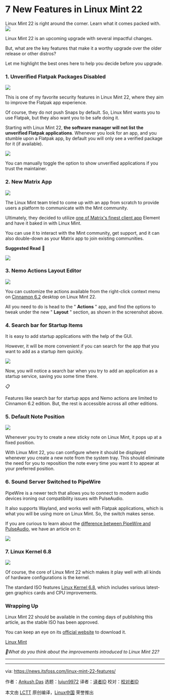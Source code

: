 [#]: subject: "7 New Features in Linux Mint 22"
[#]: via: "https://news.itsfoss.com/linux-mint-22-features/"
[#]: author: "Ankush Das https://news.itsfoss.com/author/ankush/"
[#]: collector: "lujun9972/lctt-scripts-1705972010"
[#]: translator: " "
[#]: reviewer: " "
[#]: publisher: " "
[#]: url: " "

7 New Features in Linux Mint 22
======
Linux Mint 22 is right around the corner. Learn what it comes packed
with.
[![][1]][2]

Linux Mint 22 is an upcoming upgrade with several impactful changes.

But, what are the key features that make it a worthy upgrade over the older release or other distros?

Let me highlight the best ones here to help you decide before you upgrade.

### 1\. Unverified Flatpak Packages Disabled

![][3]

This is one of my favorite security features in Linux Mint 22, where they aim to improve the Flatpak app experience.

Of course, they do not push Snaps by default. So, Linux Mint wants you to use Flatpak, but they also want you to be safe doing it.

Starting with Linux Mint 22, **the software manager will not list the unverified Flatpak applications**. Whenever you look for an app, and you stumble upon a Flatpak app, by default you will only see a verified package for it (if available).

![][4]

You can manually toggle the option to show unverified applications if you trust the maintainer.

### 2\. New Matrix App

![][5]

The Linux Mint team tried to come up with an app from scratch to provide users a platform to communicate with the Mint community.

Ultimately, they decided to utilize [one of Matrix's finest client app][6] Element and have it baked in with Linux Mint.

You can use it to interact with the Mint community, get support, and it can also double-down as your Matrix app to join existing communities.

**Suggested Read** 📖

![][7]

### 3\. Nemo Actions Layout Editor

![][8]

You can customize the actions available from the right-click context menu on [Cinnamon 6.2][9] desktop on Linux Mint 22.

All you need to do is head to the " **Actions** " app, and find the options to tweak under the new " **Layout** " section, as shown in the screenshot above.

### 4\. Search bar for Startup Items

It is easy to add startup applications with the help of the GUI.

However, it will be more convenient if you can search for the app that you want to add as a startup item quickly.

![][10]

Now, you will notice a search bar when you try to add an application as a startup service, saving you some time there.

📋

Features like search bar for startup apps and Nemo actions are limited to Cinnamon 6.2 edition. But, the rest is accessible across all other editions.

### 5\. Default Note Position

![][11]

Whenever you try to create a new sticky note on Linux Mint, it pops up at a fixed position.

With Linux Mint 22, you can configure where it should be displayed whenever you create a new note from the system tray. This should eliminate the need for you to reposition the note every time you want it to appear at your preferred position.

### 6\. Sound Server Switched to PipeWire

PipeWire is a newer tech that allows you to connect to modern audio devices ironing out compatibility issues with PulseAudio.

It also supports Wayland, and works well with Flatpak applications, which is what you will be using more on Linux Mint. So, the switch makes sense.

If you are curious to learn about the [difference between PipeWire and PulseAudio][12], we have an article on it:

![][7]

### 7\. Linux Kernel 6.8

![][13]

Of course, the core of Linux Mint 22 which makes it play well with all kinds of hardware configurations is the kernel.

The standard ISO features [Linux Kernel 6.8][14], which includes various latest-gen graphics cards and CPU improvements.

### Wrapping Up

Linux Mint 22 should be available in the coming days of publishing this article, as the stable ISO has been approved.

You can keep an eye on its [official website][15] to download it.

[Linux Mint][15]

_💭What do you think about the improvements introduced to Linux Mint 22?_

* * *

--------------------------------------------------------------------------------

via: https://news.itsfoss.com/linux-mint-22-features/

作者：[Ankush Das][a]
选题：[lujun9972][b]
译者：[译者ID](https://github.com/译者ID)
校对：[校对者ID](https://github.com/校对者ID)

本文由 [LCTT](https://github.com/LCTT/TranslateProject) 原创编译，[Linux中国](https://linux.cn/) 荣誉推出

[a]: https://news.itsfoss.com/author/ankush/
[b]: https://github.com/lujun9972
[1]: https://news.itsfoss.com/assets/images/pikapods-banner-v3.webp
[2]: https://www.pikapods.com/?utm_campaign=banner-2024-05&utm_source=itsfoss
[3]: https://news.itsfoss.com/content/images/2024/07/verified-flatpak-apps.png
[4]: https://news.itsfoss.com/content/images/2024/07/linux-mint-22-unverified-flatpak.png
[5]: https://news.itsfoss.com/content/images/2024/07/linux-mint-element-app.png
[6]: https://itsfoss.com/best-matrix-clients/
[7]: https://itsfoss.com/content/images/size/w256h256/2022/12/android-chrome-192x192.png
[8]: https://news.itsfoss.com/content/images/2024/07/linux-mint-actions.png
[9]: https://news.itsfoss.com/cinnamon-6-2/
[10]: https://news.itsfoss.com/content/images/2024/07/search-bar-startup-apps-linux-mint-22.jpg
[11]: https://news.itsfoss.com/content/images/2024/07/note-position-linux-mint-22.jpg
[12]: https://itsfoss.com/pipewire-vs-pulseaudio/
[13]: https://news.itsfoss.com/content/images/2024/07/linux-mint-22-kernel.png
[14]: https://news.itsfoss.com/linux-kernel-6-8-release/
[15]: https://linuxmint.com/
